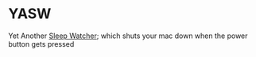 # YASW
Yet Another [Sleep Watcher](../../../SleepWatcher2); which shuts your mac down when the power button gets pressed
